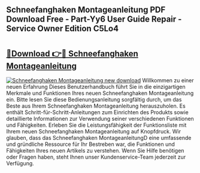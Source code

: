 ## Schneefanghaken Montageanleitung PDF Download Free - Part-Yy6 User Guide Repair - Service Owner Edition C5Lo4

# <h2><a href="http://df8i6p.blite.top/?on=Schneefanghaken+Montageanleitung">🔗Download 👉🔴 Schneefanghaken Montageanleitung</a></h2>

[![Schneefanghaken Montageanleitung new download](https://i.imgur.com/lujVjoI.png)](http://df8i6p.blite.top/?on=Schneefanghaken+Montageanleitung)
Willkommen zu einer neuen Erfahrung Dieses Benutzerhandbuch führt Sie in die einzigartigen Merkmale und Funktionen Ihres neuen Schneefanghaken Montageanleitung ein. Bitte lesen Sie diese Bedienungsanleitung sorgfältig durch, um das Beste aus Ihrem Schneefanghaken Montageanleitung herauszuholen. Es enthält Schritt-für-Schritt-Anleitungen zum Einrichten des Produkts sowie detaillierte Informationen zur Verwendung seiner verschiedenen Funktionen und Fähigkeiten. Erleben Sie die Leistungsfähigkeit der Funktionsliste mit Ihrem neuen Schneefanghaken Montageanleitung auf Knopfdruck. Wir glauben, dass das Schneefanghaken MontageanleitungD eine umfassende und gründliche Ressource für Ihr Bestreben war, die Funktionen und Fähigkeiten Ihres neuen Artikels zu verstehen. Wenn Sie Hilfe benötigen oder Fragen haben, steht Ihnen unser Kundenservice-Team jederzeit zur Verfügung.
